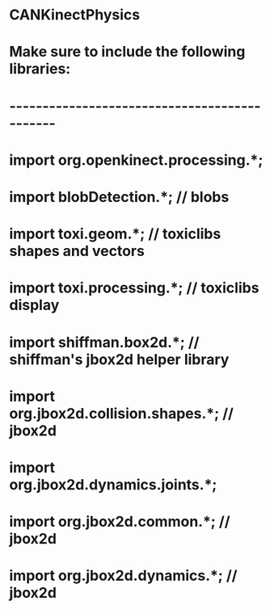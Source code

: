 # CANKinectPhysics

# Make sure to include the following libraries:
# ---------------------------------------------
# import org.openkinect.processing.*;
# import blobDetection.*; // blobs
# import toxi.geom.*; // toxiclibs shapes and vectors
# import toxi.processing.*; // toxiclibs display
# import shiffman.box2d.*; // shiffman's jbox2d helper library
# import org.jbox2d.collision.shapes.*; // jbox2d
# import org.jbox2d.dynamics.joints.*;
# import org.jbox2d.common.*; // jbox2d
# import org.jbox2d.dynamics.*; // jbox2d

